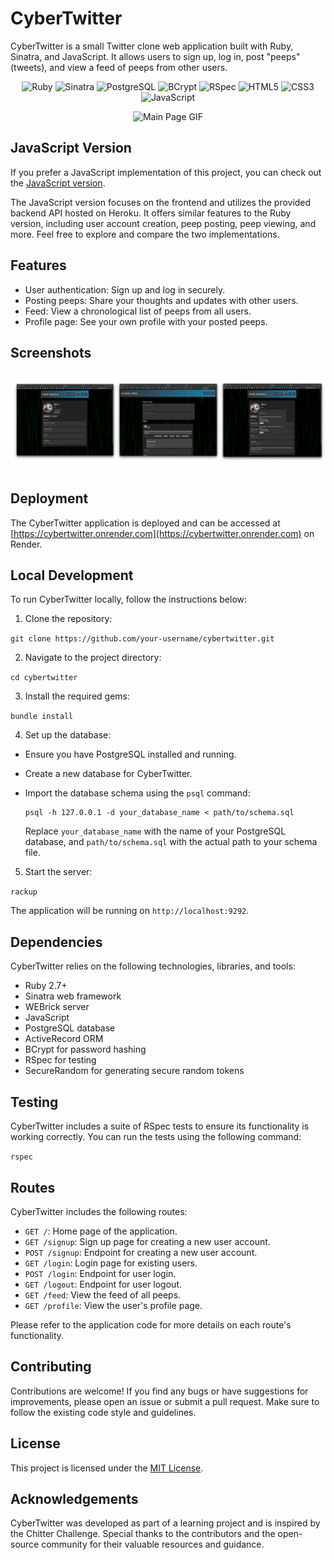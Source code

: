 # CyberTwitter

CyberTwitter is a small Twitter clone web application built with Ruby, Sinatra, and JavaScript. It allows users to sign up, log in, post "peeps" (tweets), and view a feed of peeps from other users.

<p align="center">
 <img src="https://img.shields.io/badge/ruby-%23CC342D.svg?style=for-the-badge&logo=ruby&logoColor=white" alt="Ruby" />
 <img src="https://img.shields.io/badge/sinatra-%23D00000.svg?style=for-the-badge&logo=sinatra&logoColor=white" alt="Sinatra" />
 <img src="https://img.shields.io/badge/postgresql-%23336791.svg?style=for-the-badge&logo=postgresql&logoColor=white" alt="PostgreSQL" />
 <img src="https://img.shields.io/badge/bcrypt-%23172F2E.svg?style=for-the-badge&logo=bcrypt&logoColor=white" alt="BCrypt" />
 <img src="https://img.shields.io/badge/rspec-%23C21325.svg?style=for-the-badge&logo=rspec&logoColor=white" alt="RSpec" />
 <img src="https://img.shields.io/badge/html5-%23E34F26.svg?style=for-the-badge&logo=html5&logoColor=white" alt="HTML5" />
 <img src="https://img.shields.io/badge/css3-%231572B6.svg?style=for-the-badge&logo=css3&logoColor=white" alt="CSS3" />
 <img src="https://img.shields.io/badge/javascript-%23323330.svg?style=for-the-badge&logo=javascript&logoColor=%23F7DF1E" alt="JavaScript" />
</p>

<p align="center">
  <img src="./public/main_page.gif" alt="Main Page GIF">
</p>

## JavaScript Version

If you prefer a JavaScript implementation of this project, you can check out the [JavaScript version](https://github.com/Shakhrai8/frontend-api-challenge). 

The JavaScript version focuses on the frontend and utilizes the provided backend API hosted on Heroku. It offers similar features to the Ruby version, including user account creation, peep posting, peep viewing, and more. Feel free to explore and compare the two implementations.

## Features

- User authentication: Sign up and log in securely.
- Posting peeps: Share your thoughts and updates with other users.
- Feed: View a chronological list of peeps from all users.
- Profile page: See your own profile with your posted peeps.

## Screenshots

![](./public/cyber_screenshots.png)

## Deployment

The CyberTwitter application is deployed and can be accessed at [https://cybertwitter.onrender.com](https://cybertwitter.onrender.com) on Render.

## Local Development

To run CyberTwitter locally, follow the instructions below:

1. Clone the repository:

`git clone https://github.com/your-username/cybertwitter.git`

2. Navigate to the project directory:

`cd cybertwitter`

3. Install the required gems:

`bundle install`

4. Set up the database:

- Ensure you have PostgreSQL installed and running.
- Create a new database for CyberTwitter.
- Import the database schema using the `psql` command:

  ```
  psql -h 127.0.0.1 -d your_database_name < path/to/schema.sql
  ```

  Replace `your_database_name` with the name of your PostgreSQL database, and `path/to/schema.sql` with the actual path to your schema file.

5. Start the server:

`rackup`


The application will be running on `http://localhost:9292`.

## Dependencies

CyberTwitter relies on the following technologies, libraries, and tools:

- Ruby 2.7+
- Sinatra web framework
- WEBrick server
- JavaScript
- PostgreSQL database
- ActiveRecord ORM
- BCrypt for password hashing
- RSpec for testing
- SecureRandom for generating secure random tokens

## Testing

CyberTwitter includes a suite of RSpec tests to ensure its functionality is working correctly. You can run the tests using the following command:

`rspec`


## Routes

CyberTwitter includes the following routes:

- `GET /`: Home page of the application.
- `GET /signup`: Sign up page for creating a new user account.
- `POST /signup`: Endpoint for creating a new user account.
- `GET /login`: Login page for existing users.
- `POST /login`: Endpoint for user login.
- `GET /logout`: Endpoint for user logout.
- `GET /feed`: View the feed of all peeps.
- `GET /profile`: View the user's profile page.

Please refer to the application code for more details on each route's functionality.

## Contributing

Contributions are welcome! If you find any bugs or have suggestions for improvements, please open an issue or submit a pull request. Make sure to follow the existing code style and guidelines.

## License

This project is licensed under the [MIT License](LICENSE).

## Acknowledgements

CyberTwitter was developed as part of a learning project and is inspired by the Chitter Challenge. Special thanks to the contributors and the open-source community for their valuable resources and guidance.
